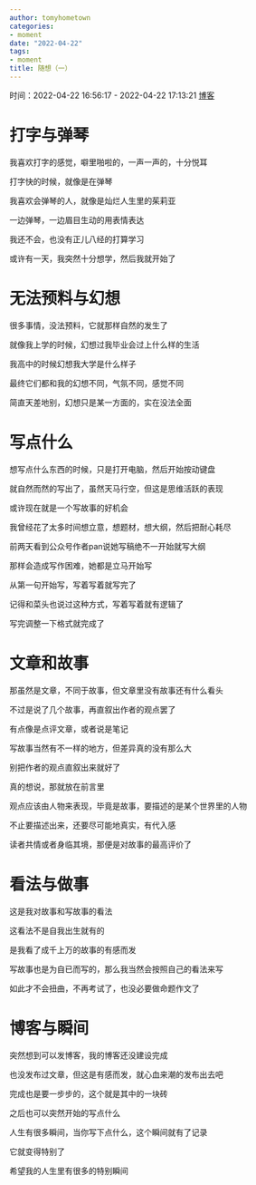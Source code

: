 ```yaml
---
author: tomyhometown
categories:
- moment
date: "2022-04-22"
tags:
- moment
title: 随想（一）
---
```


时间：2022-04-22 16:56:17 - 2022-04-22 17:13:21
[博客](https://tomyhometown-blog.netlify.app/)

# 打字与弹琴

我喜欢打字的感觉，噼里啪啦的，一声一声的，十分悦耳

打字快的时候，就像是在弹琴

我喜欢会弹琴的人，就像是灿烂人生里的茱莉亚

一边弹琴，一边眉目生动的用表情表达

我还不会，也没有正儿八经的打算学习

或许有一天，我突然十分想学，然后我就开始了

# 无法预料与幻想

很多事情，没法预料，它就那样自然的发生了

就像我上学的时候，幻想过我毕业会过上什么样的生活

我高中的时候幻想我大学是什么样子

最终它们都和我的幻想不同，气氛不同，感觉不同

简直天差地别，幻想只是某一方面的，实在没法全面

# 写点什么

想写点什么东西的时候，只是打开电脑，然后开始按动键盘

就自然而然的写出了，虽然天马行空，但这是思维活跃的表现

或许现在就是一个写故事的好机会

我曾经花了太多时间想立意，想题材，想大纲，然后把耐心耗尽

前两天看到公众号作者pan说她写稿绝不一开始就写大纲

那样会造成写作困难，她都是立马开始写

从第一句开始写，写着写着就写完了

记得和菜头也说过这种方式，写着写着就有逻辑了

写完调整一下格式就完成了

# 文章和故事

那虽然是文章，不同于故事，但文章里没有故事还有什么看头

不过是说了几个故事，再直叙出作者的观点罢了

有点像是点评文章，或者说是笔记

写故事当然有不一样的地方，但差异真的没有那么大

别把作者的观点直叙出来就好了

真的想说，那就放在前言里

观点应该由人物来表现，毕竟是故事，要描述的是某个世界里的人物

不止要描述出来，还要尽可能地真实，有代入感

读者共情或者身临其境，那便是对故事的最高评价了

# 看法与做事

这是我对故事和写故事的看法

这看法不是自我出生就有的

是我看了成千上万的故事的有感而发

写故事也是为自已而写的，那么我当然会按照自己的看法来写

如此才不会扭曲，不再考试了，也没必要做命题作文了

# 博客与瞬间

突然想到可以发博客，我的博客还没建设完成

也没发布过文章，但这是有感而发，就心血来潮的发布出去吧

完成也是要一步步的，这个就是其中的一块砖

之后也可以突然开始的写点什么

人生有很多瞬间，当你写下点什么，这个瞬间就有了记录

它就变得特别了

希望我的人生里有很多的特别瞬间
